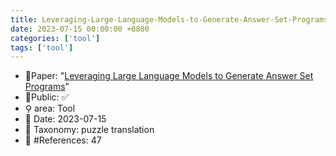 ```yaml
---
title: Leveraging-Large-Language-Models-to-Generate-Answer-Set-Programs
date: 2023-07-15 00:00:00 +0800
categories: ['tool']
tags: ['tool']
---
```


- 📙Paper: "[Leveraging Large Language Models to Generate Answer Set Programs](https://arxiv.org/abs/2307.07699)"
- 🔑Public: ✅
- ⚲ area: Tool
- 📅 Date: 2023-07-15
- 🔎 Taxonomy: puzzle translation
- 📝 #References: 47
